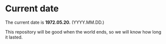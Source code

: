 # Current date

The current date is **1972.05.20.** (YYYY.MM.DD.)

This repository will be good when the world ends, so we will know how long it lasted.